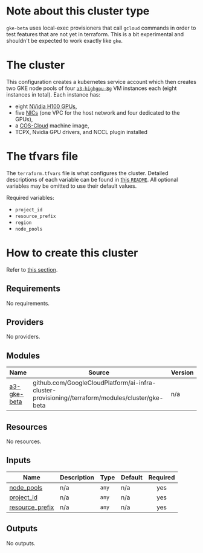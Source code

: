 # Note about this cluster type

`gke-beta` uses local-exec provisioners that call `gcloud` commands in order to
test features that are not yet in terraform. This is a bit experimental and
shouldn't be expected to work exactly like `gke`.

# The cluster

This configuration creates a kubernetes service account which then creates two
GKE node pools of four
[`a3-highgpu-8g`](https://cloud.google.com/blog/products/compute/introducing-a3-supercomputers-with-nvidia-h100-gpus)
VM instances each (eight instances in total). Each instance has:
- eight [NVidia H100 GPUs](https://www.nvidia.com/en-us/data-center/h100/),
- five [NICs](https://cloud.google.com/vpc/docs/multiple-interfaces-concepts)
  (one VPC for the host network and four dedicated to the GPUs),
- a [COS-Cloud](https://cloud.google.com/container-optimized-os/docs) machine
  image,
- TCPX, Nvidia GPU drivers, and NCCL plugin installed

# The tfvars file

The `terraform.tfvars` file is what configures the cluster. Detailed
descriptions of each variable can be found in
[this `README`](../../terraform/modules/cluster/gke-beta/README.md).
All optional variables may be omitted to use their default values.

Required variables:
- `project_id`
- `resource_prefix`
- `region`
- `node_pools`

# How to create this cluster

Refer to [this section](../../README.md#how-to-provision-a-cluster).

<!-- BEGINNING OF PRE-COMMIT-TERRAFORM DOCS HOOK -->
## Requirements

No requirements.

## Providers

No providers.

## Modules

| Name | Source | Version |
|------|--------|---------|
| <a name="module_a3-gke-beta"></a> [a3-gke-beta](#module\_a3-gke-beta) | github.com/GoogleCloudPlatform/ai-infra-cluster-provisioning//terraform/modules/cluster/gke-beta | n/a |

## Resources

No resources.

## Inputs

| Name | Description | Type | Default | Required |
|------|-------------|------|---------|:--------:|
| <a name="input_node_pools"></a> [node\_pools](#input\_node\_pools) | n/a | `any` | n/a | yes |
| <a name="input_project_id"></a> [project\_id](#input\_project\_id) | n/a | `any` | n/a | yes |
| <a name="input_resource_prefix"></a> [resource\_prefix](#input\_resource\_prefix) | n/a | `any` | n/a | yes |

## Outputs

No outputs.
<!-- END OF PRE-COMMIT-TERRAFORM DOCS HOOK -->